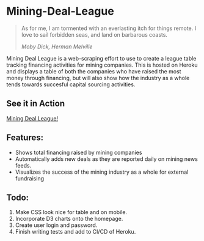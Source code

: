 # Mining-Deal-League
> As for me, I am tormented with an everlasting itch for things remote. I love to sail forbidden seas, and land on barbarous coasts.
> 
> _Moby Dick, Herman Melville_

Mining Deal League is a web-scraping effort to use to create a league table tracking financing activities for mining companies. This is hosted on Heroku and displays a table of both the companies who have raised the most money through financing, but will also show how the industry as a whole tends towards succesful capital sourcing activities. 

## See it in Action
[Mining Deal League!](https://mining-deal-league.herokuapp.com) 

## Features:
- Shows total financing raised by mining companies
- Automatically adds new deals as they are reported daily on mining news feeds. 
- Visualizes the success of the mining industry as a whole for external fundraising

## Todo:
1. Make CSS look nice for table and on mobile.
2. Incorporate D3 charts onto the homepage.
3. Create user login and password.
4. Finish writing tests and add to CI/CD of Heroku.
